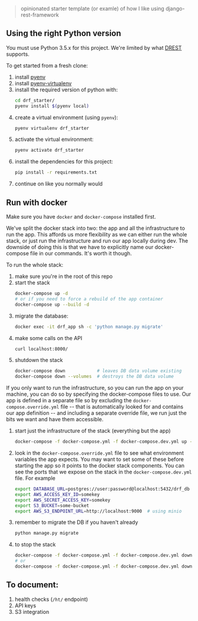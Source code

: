 > opinionated starter template (or examle) of how I like using django-rest-framework

## Using the right Python version
You must use Python 3.5.x for this project. We're limited by what [DREST](https://github.com/AltSchool/dynamic-rest#compatibility-table) supports.

To get started from a fresh clone:
  1. install [pyenv](https://github.com/pyenv/pyenv)
  1. install [pyenv-virtualenv](https://github.com/pyenv/pyenv-virtualenv)
  1. install the required version of python with:
      ```bash
      cd drf_starter/
      pyenv install $(pyenv local)
      ```
  1. create a virtual environment (using `pyenv`):
      ```bash
      pyenv virtualenv drf_starter
      ```
  1. activate the virtual environment:
      ```bash
      pyenv activate drf_starter
      ```
  1. install the dependencies for this project:
      ```bash
      pip install -r requirements.txt
      ```
  1. continue on like you normally would

## Run with docker
Make sure you have `docker` and `docker-compose` installed first.

We've split the docker stack into two: the app and all the infrastructure to run the app. This affords us more
flexibility as we can either run the whole stack, or just run the infrastructure and run our app locally during dev. The
downside of doing this is that we have to explicitly name our docker-compose file in our commands. It's worth it though.

To run the whole stack:

  1. make sure you're in the root of this repo
  1. start the stack
      ```bash
      docker-compose up -d
      # or if you need to force a rebuild of the app container
      docker-compose up --build -d
      ```
  1. migrate the database:
      ```bash
      docker exec -it drf_app sh -c 'python manage.py migrate'
      ```
  1. make some calls on the API
      ```bash
      curl localhost:8000/
      ```
  1. shutdown the stack
      ```bash
      docker-compose down            # leaves DB data volume existing
      docker-compose down --volumes  # destroys the DB data volume
      ```


If you only want to run the infrastructure, so you can run the app on your machine, you can do so by specifying the
docker-compose files to use. Our app is defined in a separate file so by excluding the `docker-compose.override.yml`
file -- that is automatically looked for and contains our app definition -- and including a separate override file, we
run just the bits we want and have them accessible.

  1. start just the infrastructure of the stack (everything but the app)
      ```bash
      docker-compose -f docker-compose.yml -f docker-compose.dev.yml up -d
      ```
  1. look in the `docker-compose.override.yml` file to see what environment variables the app expects. You may want to
     set some of these before starting the app so it points to the docker stack components. You can see the ports that
     we expose on the stack in the `docker-compose.dev.yml` file. For example
      ```bash
      export DATABASE_URL=postgres://user:password@localhost:5432/drf_db
      export AWS_ACCESS_KEY_ID=somekey
      export AWS_SECRET_ACCESS_KEY=somekey
      export S3_BUCKET=some-bucket
      export AWS_S3_ENDPOINT_URL=http://localhost:9000  # using minio
      ```
  1. remember to migrate the DB if you haven't already
      ```bash
      python manage.py migrate
      ```
  1. to stop the stack
      ```bash
      docker-compose -f docker-compose.yml -f docker-compose.dev.yml down -d
      # or
      docker-compose -f docker-compose.yml -f docker-compose.dev.yml down -d --volumes
      ```

## To document:

  1. health checks (`/ht/` endpoint)
  1. API keys
  1. S3 integration
